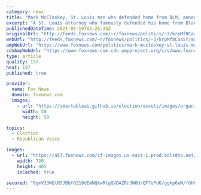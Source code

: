 ```yaml
---
category: news
title: "Mark McCloskey, St. Louis man who defended home from BLM, announces Senate run to stop Biden's 'socialism'"
excerpt: "A St. Louis attorney who famously defended his home from Black Lives Matter protesters who broke into his neighborhood announced his bid for U.S. Senate on Tuesday, telling \"Tucker Carlson Tonight\" he will defend Missourians the same way he defended his wife and family."
publishedDateTime: 2021-05-19T02:26:35Z
originalUrl: "http://feeds.foxnews.com/~r/foxnews/politics/~3/krpMf8CaaSY/mark-mccloskey-st-louis-man-who-defended-home-from-blm-announces-senate-run-ill-defend-the-people-of-mo"
webUrl: "http://feeds.foxnews.com/~r/foxnews/politics/~3/krpMf8CaaSY/mark-mccloskey-st-louis-man-who-defended-home-from-blm-announces-senate-run-ill-defend-the-people-of-mo"
ampWebUrl: "https://www.foxnews.com/politics/mark-mccloskey-st-louis-man-who-defended-home-from-blm-announces-senate-run-ill-defend-the-people-of-mo.amp"
cdnAmpWebUrl: "https://www-foxnews-com.cdn.ampproject.org/c/s/www.foxnews.com/politics/mark-mccloskey-st-louis-man-who-defended-home-from-blm-announces-senate-run-ill-defend-the-people-of-mo.amp"
type: article
quality: 157
heat: 157
published: true

provider:
  name: Fox News
  domain: foxnews.com
  images:
    - url: "https://smartableai.github.io/election/assets/images/organizations/foxnews.com-50x50.jpg"
      width: 50
      height: 50

topics:
  - Election
  - Republican Voice

images:
  - url: "https://a57.foxnews.com/cf-images.us-east-1.prod.boltdns.net/v1/static/694940094001/14fca3c4-f0a8-4078-8686-1d1eae5b5d72/fbb34b74-7307-43e6-b444-106706c1aa0c/1280x720/match/720/405/image.jpg?ve=1&tl=1"
    width: 720
    height: 405
    isCached: true

secured: "6gmV33WQlN5JBbf0Z10dEmNQkwRlgQVDAZRrJN0U/QF7oPd6/ggkp6eW/fGHbfqhi46icJpJkTqXl+kjz2jm2pmQOK3rPYli+mzbXDFYbK5kJXKUjzUTQNmLvXDXsVy1YAG9FtT844kW8DH/5azo7Q8ejWcvM0kiSIUQak9JHwSI0Vn+QNXfn2qGtENNhXsS8m/hhKDxzH2cjGO2JwfWxtmaDkLWHqc4i8dCUCb/lGCc8geRjl3FzN9JLj+d/XAT7hXRgEHBHexJKUaaNhQ+daQs1cjP2w+bv9rnCbBjwSlSi0NkraTF2Gkjzl1ATfmthPOs9vll8LwLSII4SWCwQfWXFUW50P35en5Q2KLFRa0=;onfi416tXGc1RgVI8elzsA=="
---
```


